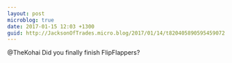 ```yaml
---
layout: post
microblog: true
date: 2017-01-15 12:03 +1300
guid: http://JacksonOfTrades.micro.blog/2017/01/14/t820405890595459072.html
---
```

@TheKohai Did you finally finish FlipFlappers?
